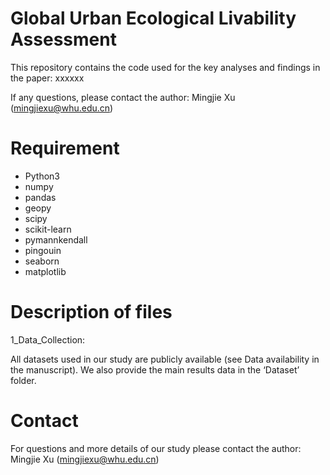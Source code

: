 # Global Urban Ecological Livability Assessment
This repository contains the code used for the key analyses and findings in the paper:
xxxxxx

If any questions, please contact the author: Mingjie Xu (mingjiexu@whu.edu.cn)
# Requirement
- Python3
- numpy
- pandas
- geopy
- scipy
- scikit-learn
- pymannkendall
- pingouin
- seaborn
- matplotlib
# Description of files
1_Data_Collection: 


All datasets used in our study are publicly available (see Data availability in the manuscript). We also provide the main results data in the ‘Dataset’ folder.
# Contact
For questions and more details of our study please contact the author: Mingjie Xu (mingjiexu@whu.edu.cn)
